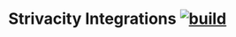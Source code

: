 # Strivacity Integrations [![build](https://github.com/Strivacity/integrations/actions/workflows/main.yml/badge.svg)](https://github.com/Strivacity/integrations/actions/workflows/main.yml)
